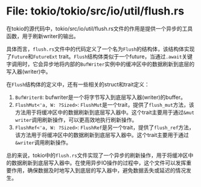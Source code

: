 # File: tokio/tokio/src/io/util/flush.rs

在tokio的源代码中，tokio/src/io/util/flush.rs文件的作用是提供一个异步的工具函数，用于刷新writer的输出。

具体而言，`flush.rs`文件中的代码定义了一个名为`Flush`的结构体，该结构体实现了`Future`和`FutureExt` trait。`Flush`结构体类似于一个future，当通过`.await`关键字调用时，它会异步地将内部的`BufWriter`实例中的缓冲区中的数据刷新到底层的写入器(writer)中。

在`Flush`结构体的定义中，还有一些相关的struct和trait定义：
1. `BufWriter8`: bufwriter是一个将字节写入到底层写入器(writer)的buffer。
2. `FlushMut<'a, W: ?Sized>`: `FlushMut`是一个trait，提供了`flush_mut`方法，该方法用于将缓冲区中的数据刷新到底层写入器中。这个trait主要用于通过`&mut writer`调用刷新操作，可以更高效地执行刷新操作。
3. `FlushRef<'a, W: ?Sized>`: `FlushRef`是另一个trait，提供了`flush_ref`方法，该方法用于将缓冲区中的数据刷新到底层写入器中。这个trait主要用于通过`&writer`调用刷新操作。

总的来说，tokio中的`flush.rs`文件实现了一个异步的刷新操作，用于将缓冲区中的数据刷新到底层写入器中。在使用异步IO操作的过程中，这个文件可以发挥重要作用，确保数据及时地写入到底层的写入器中，避免数据丢失或延迟的情况发生。

